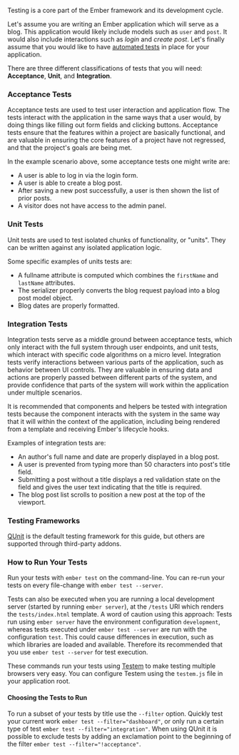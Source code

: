 Testing is a core part of the Ember framework and its development cycle.

Let's assume you are writing an Ember application which will serve as a blog.
This application would likely include models such as `user` and `post`. It would
also include interactions such as _login_ and _create post_. Let's finally
assume that you would like to have [automated tests] in place for your application.

There are three different classifications of tests that you will need:
**Acceptance**, **Unit**, and **Integration**.

### Acceptance Tests

Acceptance tests are used to test user interaction and application flow.  The tests interact
with the application in the same ways that a user would, by doing things like filling out
form fields and clicking buttons.  Acceptance tests ensure that the features within
a project are basically functional, and are valuable in ensuring the core features of a
project have not regressed, and that the project's goals are being met.

In the example scenario above, some acceptance tests one might write are:

* A user is able to log in via the login form.
* A user is able to create a blog post.
* After saving a new post successfully, a user is then shown the list of prior posts.
* A visitor does not have access to the admin panel.

### Unit Tests

Unit tests are used to test isolated chunks of functionality, or "units".
They can be written against any isolated application logic.

Some specific examples of units tests are:

* A fullname attribute is computed which combines the `firstName` and `lastName` attributes.
* The serializer properly converts the blog request payload into a blog post model object.
* Blog dates are properly formatted.

### Integration Tests

Integration tests serve as a middle ground between acceptance tests, which only interact
with the full system through user endpoints, and unit tests, which interact with specific
code algorithms on a micro level. Integration tests verify interactions between various
parts of the application, such as behavior between UI controls.  They are valuable
in ensuring data and actions are properly passed between different parts of the system, and
provide confidence that parts of the system will work within the application under multiple
scenarios.

It is recommended that components and helpers be tested with integration tests because the component
interacts with the system in the same way that it will within the context of the application,
including being rendered from a template and receiving Ember's lifecycle hooks.

Examples of integration tests are:

* An author's full name and date are properly displayed in a blog post.
* A user is prevented from typing more than 50 characters into post's title field.
* Submitting a post without a title displays a red validation state on the field and gives the user text indicating that the title is required.
* The blog post list scrolls to position a new post at the top of the viewport.

### Testing Frameworks

[QUnit] is the default testing framework for this guide, but others are supported through third-party addons.

### How to Run Your Tests

Run your tests with `ember test` on the command-line. You can re-run your tests on every file-change with `ember test --server`.

Tests can also be executed when you are running a local development server (started by running `ember server`), at the `/tests` URI which renders the `tests/index.html` template.
A word of caution using this approach:
Tests run using `ember server` have the environment configuration `development`, whereas tests executed under `ember test --server` are run with the configuration `test`.  This could cause differences in execution, such as which libraries are loaded and available.  Therefore its recommended that you use `ember test --server` for test execution.

These commands run your tests using [Testem] to make testing multiple browsers very easy. You can configure Testem using the `testem.js` file in your application root.

#### Choosing the Tests to Run

To run a subset of your tests by title use the `--filter` option.  Quickly test your current work `ember test --filter="dashboard"`, or only run a certain type of test `ember test --filter="integration"`.
When using QUnit it is possible to exclude tests by adding an exclamation point to the beginning of the filter `ember test --filter="!acceptance"`.

[automated tests]: http://en.wikipedia.org/wiki/Test_automation
[QUnit]: http://qunitjs.com/
[Testem]: https://github.com/airportyh/testem
